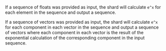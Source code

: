 If a sequence of floats was provided as input, the shard will calculate `e^x` for each element in the sequence and output a sequence.

If a sequence of vectors was provided as input, the shard will calculate `e^x` for each component in each vector in the sequence and output a sequence of vectors where each component in each vector is the result of the exponential calculation of the corresponding component in the input sequence.
